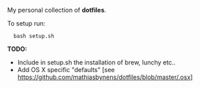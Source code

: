 My personal collection of **dotfiles**.

To setup run:
```
  bash setup.sh
```

**TODO:**
- Include in setup.sh the installation of brew, lunchy etc..
- Add OS X specific "defaults" [see https://github.com/mathiasbynens/dotfiles/blob/master/.osx]
